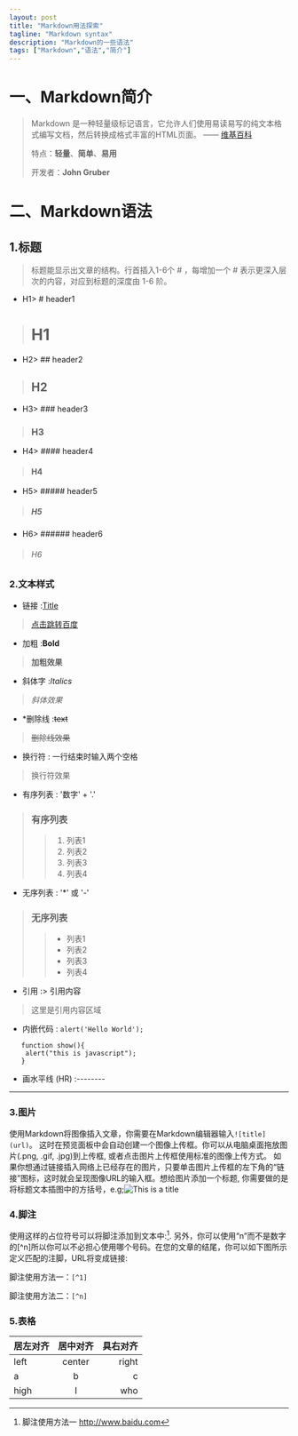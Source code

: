 ```yaml
---
layout: post
title: "Markdown用法探索"
tagline: "Markdown syntax"
description: "Markdown的一些语法"
tags: ["Markdown","语法","简介"]
---
```



**一、Markdown简介**  
======


> Markdown 是一种轻量级标记语言，它允许人们使用易读易写的纯文本格式编写文档，然后转换成格式丰富的HTML页面。 —— [维基百科](https://zh.wikipedia.org/wiki/Markdown)
>
> 特点：**轻量**、**简单**、**易用**
>
> 开发者：**John Gruber**


         
            
            
             

**二、Markdown语法**
======


**1.标题**
---------

>标题能显示出文章的结构。行首插入1-6个 # ，每增加一个 # 表示更深入层次的内容，对应到标题的深度由 1-6 阶。  

* H1> # header1
># H1
* H2> ## header2
>## H2
* H3> ### header3
>### H3
* H4> #### header4
>#### H4
* H5> ##### header5
>##### H5
* H6> ###### header6
>###### H6
		

### **2.文本样式**  

* 链接 :[Title](URL)
> [点击跳转百度](http://www.baidu.com)
* 加粗 :**Bold**
> **加粗效果**
* 斜体字 :*Italics*
> *斜体效果*
* *删除线 :~~text~~
> ~~删除线效果~~
* 换行符 : 一行结束时输入两个空格
> 换行符效果  
* 有序列表 : '数字' + '.'
> ### 有序列表
> > 1. 列表1
> > 2. 列表2
> > 3. 列表3
> > 4. 列表4
* 无序列表 : '*' 或 '-'
> ### 无序列表
> > * 列表1
> > * 列表2
> > * 列表3
> > * 列表4
* 引用 :> 引用内容
> 这里是引用内容区域
* 内嵌代码 : `alert('Hello World');`
```
   function show(){
   	alert("this is javascript");
   }
```
* 画水平线 (HR) :--------  

---
		
		
### **3.图片**

使用Markdown将图像插入文章，你需要在Markdown编辑器输入```![title](url)```。 这时在预览面板中会自动创建一个图像上传框。你可以从电脑桌面拖放图片(.png, .gif, .jpg)到上传框, 或者点击图片上传框使用标准的图像上传方式。 如果你想通过链接插入网络上已经存在的图片，只要单击图片上传框的左下角的“链接”图标，这时就会呈现图像URL的输入框。想给图片添加一个标题, 你需要做的是将标题文本插图中的方括号，e.g;![This is a title](http://pic.58pic.com/58pic/14/27/45/71r58PICmDM_1024.jpg)



### **4.脚注**

使用这样的占位符号可以将脚注添加到文本中:[^1]. 另外，你可以使用“n”而不是数字的[^n]所以你可以不必担心使用哪个号码。在您的文章的结尾，你可以如下图所示定义匹配的注脚，URL将变成链接:

脚注使用方法一：```[^1]```

脚注使用方法二：```[^n]```


### **5.表格**

居左对齐|居中对齐|具右对齐
:-------|:-------:|-----:
left|center|right
a|b|c
high|I|who


[^1]: 脚注使用方法一  http://www.baidu.com
